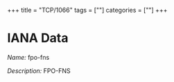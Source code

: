 +++
title = "TCP/1066"
tags = [""]
categories = [""]
+++

# IANA Data

_Name:_ fpo-fns

_Description:_ FPO-FNS

